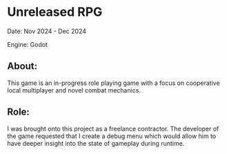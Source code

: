 ﻿# Unreleased RPG
Date: Nov 2024 - Dec 2024

Engine: Godot

## About:
This game is an in-progress role playing game with a focus on cooperative local multiplayer and novel combat mechanics. 

## Role:
I was brought onto this project as a freelance contractor. The developer of the game requested that I create a debug menu which would allow him to have deeper insight into the state of gameplay during runtime.